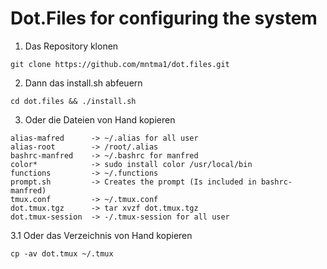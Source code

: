 # Dot.Files for configuring the system

1. Das Repository klonen
```
git clone https://github.com/mntma1/dot.files.git
```
2. Dann das install.sh abfeuern
```
cd dot.files && ./install.sh
```
3. Oder die Dateien von Hand kopieren
```
alias-mafred      -> ~/.alias for all user
alias-root        -> /root/.alias 
bashrc-manfred    -> ~/.bashrc for manfred
color*            -> sudo install color /usr/local/bin
functions         -> ~/.functions
prompt.sh         -> Creates the prompt (Is included in bashrc-manfred)
tmux.conf         -> ~/.tmux.conf
dot.tmux.tgz      -> tar xvzf dot.tmux.tgz
dot.tmux-session  -> -/.tmux-session for all user
```
3.1 Oder das Verzeichnis von Hand kopieren
```
cp -av dot.tmux ~/.tmux
```

